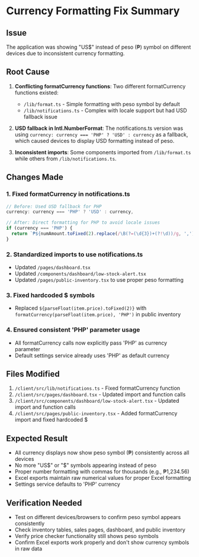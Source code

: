 # Currency Formatting Fix Summary

## Issue
The application was showing "US$" instead of peso (₱) symbol on different devices due to inconsistent currency formatting.

## Root Cause
1. **Conflicting formatCurrency functions**: Two different formatCurrency functions existed:
   - `/lib/format.ts` - Simple formatting with peso symbol by default
   - `/lib/notifications.ts` - Complex with locale support but had USD fallback issue

2. **USD fallback in Intl.NumberFormat**: The notifications.ts version was using `currency: currency === 'PHP' ? 'USD' : currency` as a fallback, which caused devices to display USD formatting instead of peso.

3. **Inconsistent imports**: Some components imported from `/lib/format.ts` while others from `/lib/notifications.ts`.

## Changes Made

### 1. Fixed formatCurrency in notifications.ts
```typescript
// Before: Used USD fallback for PHP
currency: currency === 'PHP' ? 'USD' : currency,

// After: Direct formatting for PHP to avoid locale issues
if (currency === 'PHP') {
  return `₱${numAmount.toFixed(2).replace(/\B(?=(\d{3})+(?!\d))/g, ',')}`;
}
```

### 2. Standardized imports to use notifications.ts
- Updated `/pages/dashboard.tsx` 
- Updated `/components/dashboard/low-stock-alert.tsx`
- Updated `/pages/public-inventory.tsx` to use proper peso formatting

### 3. Fixed hardcoded $ symbols
- Replaced `${parseFloat(item.price).toFixed(2)}` with `formatCurrency(parseFloat(item.price), 'PHP')` in public inventory

### 4. Ensured consistent 'PHP' parameter usage
- All formatCurrency calls now explicitly pass 'PHP' as currency parameter
- Default settings service already uses 'PHP' as default currency

## Files Modified
1. `/client/src/lib/notifications.ts` - Fixed formatCurrency function
2. `/client/src/pages/dashboard.tsx` - Updated import and function calls
3. `/client/src/components/dashboard/low-stock-alert.tsx` - Updated import and function calls  
4. `/client/src/pages/public-inventory.tsx` - Added formatCurrency import and fixed hardcoded $

## Expected Result
- All currency displays now show peso symbol (₱) consistently across all devices
- No more "US$" or "$" symbols appearing instead of peso
- Proper number formatting with commas for thousands (e.g., ₱1,234.56)
- Excel exports maintain raw numerical values for proper Excel formatting
- Settings service defaults to 'PHP' currency

## Verification Needed
- Test on different devices/browsers to confirm peso symbol appears consistently
- Check inventory tables, sales pages, dashboard, and public inventory
- Verify price checker functionality still shows peso symbols
- Confirm Excel exports work properly and don't show currency symbols in raw data

